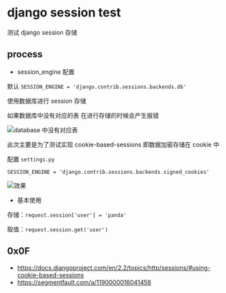 # django session test

测试 django session 存储

## process

- session_engine 配置

默认 `SESSION_ENGINE = 'django.contrib.sessions.backends.db'`

使用数据库进行 session 存储

如果数据库中没有对应的表 在进行存储的时候会产生报错

![database 中没有对应表](https://i.loli.net/2019/08/13/njyK93lJEO1WUtb.png)

此次主要是为了测试实现 cookie-based-sessions 即数据加密存储在 cookie 中

配置 `settings.py`

`SESSION_ENGINE = 'django.contrib.sessions.backends.signed_cookies'`

![效果](https://i.loli.net/2019/08/13/3DXGVqtE89AKZsl.png)

- 基本使用

存储：`request.session['user'] = 'panda'`

取值：`request.session.get('user')`

## 0x0F

- https://docs.djangoproject.com/en/2.2/topics/http/sessions/#using-cookie-based-sessions
- https://segmentfault.com/a/1190000016041458